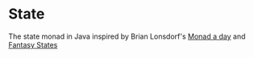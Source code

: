 # State

The state monad in Java inspired by Brian Lonsdorf's [Monad a day](https://vimeo.com/109984691) and [Fantasy States](https://github.com/fantasyland/fantasy-states)
